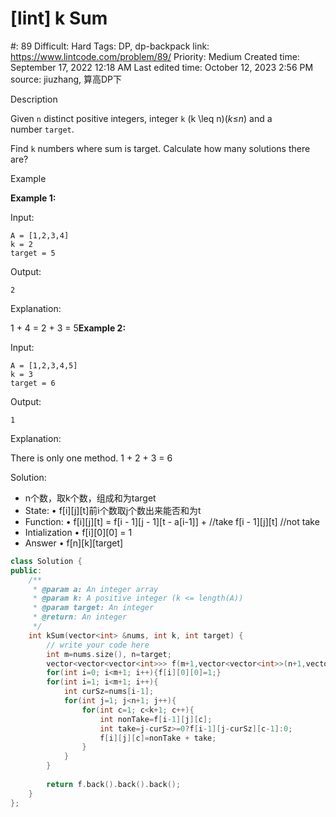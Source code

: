# [lint] k Sum

#: 89
Difficult: Hard
Tags: DP, dp-backpack
link: https://www.lintcode.com/problem/89/
Priority: Medium
Created time: September 17, 2022 12:18 AM
Last edited time: October 12, 2023 2:56 PM
source: jiuzhang, 算高DP下

Description

Given `n` distinct positive integers, integer `k` (k \leq n)(*k*≤*n*) and a number `target`.

Find `k` numbers where sum is target. Calculate how many solutions there are?

Example

**Example 1:**

Input:

```
A = [1,2,3,4]
k = 2
target = 5

```

Output:

```
2

```

Explanation:

1 + 4 = 2 + 3 = 5**Example 2:**

Input:

```
A = [1,2,3,4,5]
k = 3
target = 6

```

Output:

```
1

```

Explanation:

There is only one method. 1 + 2 + 3 = 6

Solution:

- n个数，取k个数，组成和为target
- State:
• f[i][j][t]前i个数取j个数出来能否和为t
- Function:
• f[i][j][t] =
                       f[i - 1][j - 1][t - a[i-1]] + //take
                       f[i - 1][j][t] //not take
- Intialization
• f[i][0][0] = 1
- Answer
• f[n][k][target]

```cpp
class Solution {
public:
    /**
     * @param a: An integer array
     * @param k: A positive integer (k <= length(A))
     * @param target: An integer
     * @return: An integer
     */
    int kSum(vector<int> &nums, int k, int target) {
        // write your code here
        int m=nums.size(), n=target;
        vector<vector<vector<int>>> f(m+1,vector<vector<int>>(n+1,vector<int>(k+1,0)));
        for(int i=0; i<m+1; i++){f[i][0][0]=1;}
        for(int i=1; i<m+1; i++){
            int curSz=nums[i-1];
            for(int j=1; j<n+1; j++){
                for(int c=1; c<k+1; c++){
                    int nonTake=f[i-1][j][c];
                    int take=j-curSz>=0?f[i-1][j-curSz][c-1]:0;
                    f[i][j][c]=nonTake + take;
                }
            }
        }
        
        return f.back().back().back();
    }
};
```